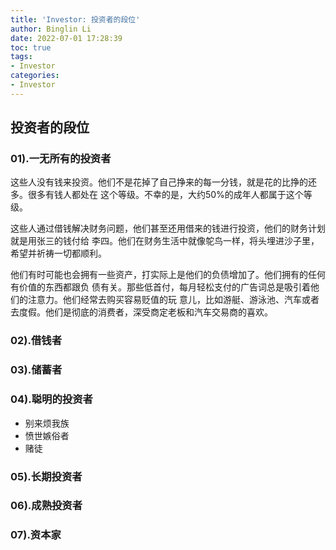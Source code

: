 ```yaml
---
title: 'Investor: 投资者的段位'
author: Binglin Li
date: 2022-07-01 17:28:39
toc: true
tags: 
- Investor
categories:
- Investor
---
```


## 投资者的段位
### 01).一无所有的投资者

  这些人没有钱来投资。他们不是花掉了自己挣来的每一分钱，就是花的比挣的还多。很多有钱人都处在
这个等级。不幸的是，大约50%的成年人都属于这个等级。

  这些人通过借钱解决财务问题，他们甚至还用借来的钱进行投资，他们的财务计划就是用张三的钱付给
李四。他们在财务生活中就像鸵鸟一样，将头埋进沙子里，希望并祈祷一切都顺利。

  他们有时可能也会拥有一些资产，打实际上是他们的负债增加了。他们拥有的任何有价值的东西都跟负
债有关。那些低首付，每月轻松支付的广告词总是吸引着他们的注意力。他们经常去购买容易贬值的玩
意儿，比如游艇、游泳池、汽车或者去度假。他们是彻底的消费者，深受商定老板和汽车交易商的喜欢。

### 02).借钱者
### 03).储蓄者 
### 04).聪明的投资者
- 别来烦我族
- 愤世嫉俗者
- 赌徒
### 05).长期投资者
### 06).成熟投资者
### 07).资本家
